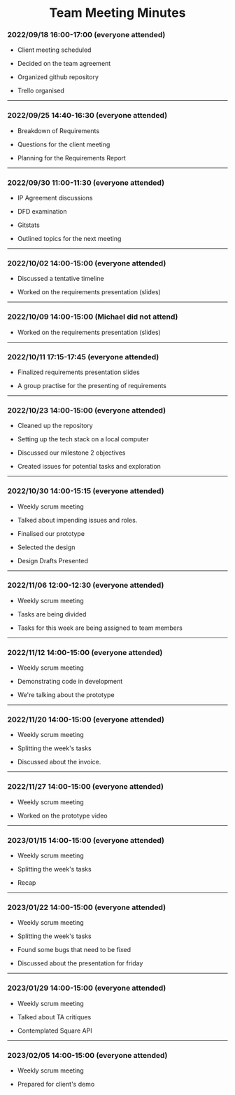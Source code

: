
<h1 align = "center">
Team Meeting Minutes
</h1>

<h3>
<b>
2022/09/18 16:00-17:00 (everyone attended)
</h3>
</b>

- Client meeting scheduled

- Decided on the team agreement

- Organized github repository

- Trello organised
  
---
<h3>
<b>
2022/09/25 14:40-16:30 (everyone attended)
</h3>
</b>

- Breakdown of Requirements

- Questions for the client meeting

- Planning for the Requirements Report
  
---

<h3>
<b>
2022/09/30  11:00-11:30  (everyone attended)
</h3>
</b>

- IP Agreement discussions

- DFD examination

- Gitstats

- Outlined topics for the next meeting
  
 ---

<h3>
<b>
 2022/10/02  14:00-15:00  (everyone attended)
 </h3>
</b>

- Discussed a tentative timeline

- Worked on the requirements presentation (slides)

 ---

<h3>
<b>
2022/10/09 14:00-15:00 (Michael did not attend)
</h3>
</b>

- Worked on the requirements presentation (slides)

---

 <h3>
<b>
 2022/10/11  17:15-17:45  (everyone attended)
</h3>
</b>

- Finalized requirements presentation slides

- A group practise for the presenting of requirements

 ---

<h3>
<b>
 2022/10/23 14:00-15:00 (everyone attended)
 </h3>
</b>

- Cleaned up the repository

- Setting up the tech stack on a local computer

- Discussed our milestone 2 objectives

- Created issues for potential tasks and exploration

---

<h3>
<b>
 2022/10/30 14:00-15:15 (everyone attended)
 </h3>
</b>

- Weekly scrum meeting

- Talked about impending issues and roles.

- Finalised our prototype

- Selected the design

- Design Drafts Presented

---

<h3>
<b>
 2022/11/06 12:00-12:30 (everyone attended)
 </h3>
</b>

- Weekly scrum meeting

- Tasks are being divided

- Tasks for this week are being assigned to team members

---
<h3>
<b>
2022/11/12 14:00-15:00 (everyone attended)
</h3>
</b>

- Weekly scrum meeting

- Demonstrating code in development

- We're talking about the prototype

---
<h3>
<b>
2022/11/20 14:00-15:00 (everyone attended)
</h3>
</b>

- Weekly scrum meeting

- Splitting the week's tasks

- Discussed about the invoice.

---
<h3>
<b>
2022/11/27 14:00-15:00 (everyone attended)
</h3>
</b>

- Weekly scrum meeting

- Worked on the prototype video

---

<h3>
<b>
2023/01/15 14:00-15:00 (everyone attended)
</h3>
</b>

- Weekly scrum meeting

- Splitting the week's tasks

- Recap

---

<h3>
<b>
2023/01/22 14:00-15:00 (everyone attended)
</h3>
</b>

- Weekly scrum meeting

- Splitting the week's tasks

- Found some bugs that need to be fixed

- Discussed about the presentation for friday

---
<h3>
<b>
2023/01/29 14:00-15:00 (everyone attended)
</h3>
</b>

- Weekly scrum meeting

- Talked about TA critiques

- Contemplated Square API

---
<h3>
<b>
2023/02/05 14:00-15:00 (everyone attended)
</h3>
</b>

- Weekly scrum meeting

- Prepared for client's demo
